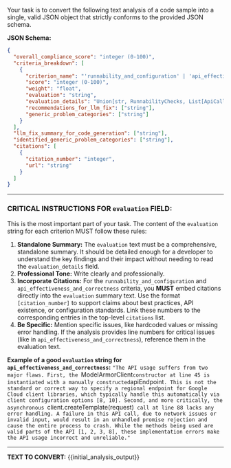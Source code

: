 Your task is to convert the following text analysis of a code sample into a single, valid JSON object that strictly conforms to the provided JSON schema.

**JSON Schema:**
```json
{
  "overall_compliance_score": "integer (0-100)",
  "criteria_breakdown": [
    {
      "criterion_name": "'runnability_and_configuration' | 'api_effectiveness_and_correctness' | 'comments_and_code_clarity' | 'formatting_and_consistency' | 'language_best_practices' | 'llm_training_fitness_and_explicitness'",
      "score": "integer (0-100)",
      "weight": "float",
      "evaluation": "string",
      "evaluation_details": "Union[str, RunnabilityChecks, List[ApiCallAnalysis]]",
      "recommendations_for_llm_fix": ["string"],
      "generic_problem_categories": ["string"]
    }
  ],
  "llm_fix_summary_for_code_generation": ["string"],
  "identified_generic_problem_categories": ["string"],
  "citations": [
    {
      "citation_number": "integer",
      "url": "string"
    }
  ]
}
```

---

### **CRITICAL INSTRUCTIONS FOR `evaluation` FIELD:**

This is the most important part of your task. The content of the `evaluation` string for each criterion MUST follow these rules:

1.  **Standalone Summary:** The `evaluation` text must be a comprehensive, standalone summary. It should be detailed enough for a developer to understand the key findings and their impact without needing to read the `evaluation_details` field.
2.  **Professional Tone:** Write clearly and professionally.
3.  **Incorporate Citations:** For the `runnability_and_configuration` and `api_effectiveness_and_correctness` criteria, you **MUST** embed citations directly into the `evaluation` summary text. Use the format `[citation_number]` to support claims about best practices, API existence, or configuration standards. Link these numbers to the corresponding entries in the top-level `citations` list.
4.  **Be Specific:** Mention specific issues, like hardcoded values or missing error handling. If the analysis provides line numbers for critical issues (like in `api_effectiveness_and_correctness`), reference them in the evaluation text.

**Example of a good `evaluation` string for `api_effectiveness_and_correctness`:**
`"The API usage suffers from two major flaws. First, the `ModelArmorClient` constructor at line 45 is instantiated with a manually constructed `apiEndpoint`. This is not the standard or correct way to specify a regional endpoint for Google Cloud client libraries, which typically handle this automatically via client configuration options [8, 10]. Second, and more critically, the asynchronous `client.createTemplate(request)` call at line 88 lacks any error handling. A failure in this API call, due to network issues or invalid input, would result in an unhandled promise rejection and cause the entire process to crash. While the methods being used are valid parts of the API [1, 2, 3, 8], these implementation errors make the API usage incorrect and unreliable."`

---

**TEXT TO CONVERT:**
{{initial_analysis_output}}